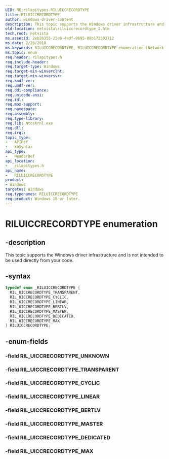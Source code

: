 ```yaml
---
UID: NE:rilapitypes.RILUICCRECORDTYPE
title: RILUICCRECORDTYPE
author: windows-driver-content
description: This topic supports the Windows driver infrastructure and is not intended to be used directly from your code.
old-location: netvista\riluiccrecordtype_2.htm
tech.root: netvista
ms.assetid: 2eb26355-25e9-4edf-9695-08b172593712
ms.date: 2/26/2018
ms.keywords: RILUICCRECORDTYPE, RILUICCRECORDTYPE enumeration [Network Drivers Starting with Windows Vista], RIL_UICCRECORDTYPE_BERTLV, RIL_UICCRECORDTYPE_CYCLIC, RIL_UICCRECORDTYPE_DEDICATED, RIL_UICCRECORDTYPE_LINEAR, RIL_UICCRECORDTYPE_MASTER, RIL_UICCRECORDTYPE_MAX, RIL_UICCRECORDTYPE_TRANSPARENT, netvista.riluiccrecordtype_2, rilapitypes/RILUICCRECORDTYPE, rilapitypes/RIL_UICCRECORDTYPE_BERTLV, rilapitypes/RIL_UICCRECORDTYPE_CYCLIC, rilapitypes/RIL_UICCRECORDTYPE_DEDICATED, rilapitypes/RIL_UICCRECORDTYPE_LINEAR, rilapitypes/RIL_UICCRECORDTYPE_MASTER, rilapitypes/RIL_UICCRECORDTYPE_MAX, rilapitypes/RIL_UICCRECORDTYPE_TRANSPARENT
ms.topic: enum
req.header: rilapitypes.h
req.include-header:
req.target-type: Windows
req.target-min-winverclnt:
req.target-min-winversvr:
req.kmdf-ver:
req.umdf-ver:
req.ddi-compliance:
req.unicode-ansi:
req.idl:
req.max-support:
req.namespace:
req.assembly:
req.type-library:
req.lib: NtosKrnl.exe
req.dll:
req.irql:
topic_type:
-	APIRef
-	kbSyntax
api_type:
-	HeaderDef
api_location:
-	rilapitypes.h
api_name:
-	RILUICCRECORDTYPE
product:
- Windows
targetos: Windows
req.typenames: RILUICCRECORDTYPE
req.product: Windows 10 or later.
---
```


# RILUICCRECORDTYPE enumeration


## -description


This topic supports the Windows driver infrastructure and is not intended to be used directly from your code.


## -syntax


```cpp
typedef enum _RILUICCRECORDTYPE {
  RIL_UICCRECORDTYPE_TRANSPARENT,
  RIL_UICCRECORDTYPE_CYCLIC,
  RIL_UICCRECORDTYPE_LINEAR,
  RIL_UICCRECORDTYPE_BERTLV,
  RIL_UICCRECORDTYPE_MASTER,
  RIL_UICCRECORDTYPE_DEDICATED,
  RIL_UICCRECORDTYPE_MAX
} RILUICCRECORDTYPE;
```


## -enum-fields




### -field RIL_UICCRECORDTYPE_UNKNOWN


### -field RIL_UICCRECORDTYPE_TRANSPARENT


### -field RIL_UICCRECORDTYPE_CYCLIC


### -field RIL_UICCRECORDTYPE_LINEAR


### -field RIL_UICCRECORDTYPE_BERTLV


### -field RIL_UICCRECORDTYPE_MASTER


### -field RIL_UICCRECORDTYPE_DEDICATED


### -field RIL_UICCRECORDTYPE_MAX

